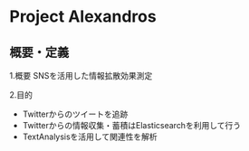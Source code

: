 # Project Alexandros

## 概要・定義

1.概要
SNSを活用した情報拡散効果測定

2.目的







- Twitterからのツイートを追跡
- Twitterからの情報収集・蓄積はElasticsearchを利用して行う
- TextAnalysisを活用して関連性を解析

## 

